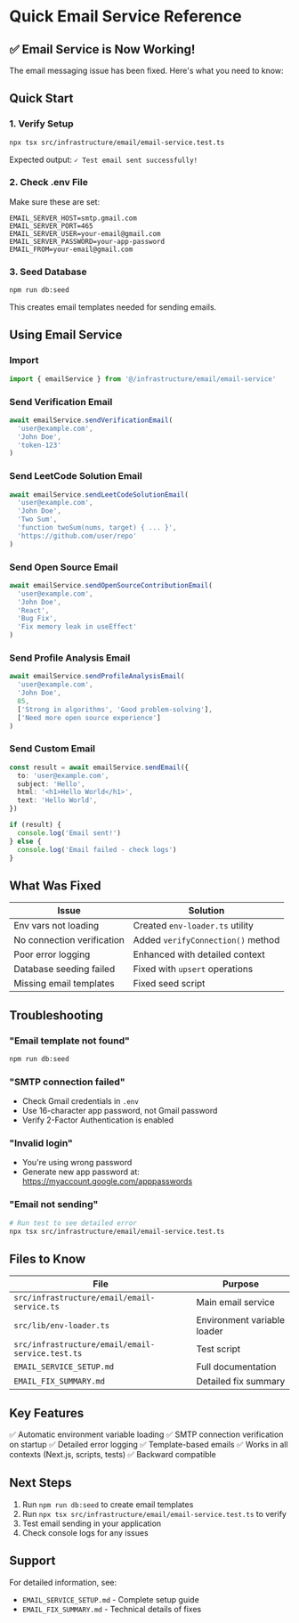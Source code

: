# Quick Email Service Reference

## ✅ Email Service is Now Working!

The email messaging issue has been fixed. Here's what you need to know:

## Quick Start

### 1. Verify Setup
```bash
npx tsx src/infrastructure/email/email-service.test.ts
```

Expected output: `✓ Test email sent successfully!`

### 2. Check .env File
Make sure these are set:
```env
EMAIL_SERVER_HOST=smtp.gmail.com
EMAIL_SERVER_PORT=465
EMAIL_SERVER_USER=your-email@gmail.com
EMAIL_SERVER_PASSWORD=your-app-password
EMAIL_FROM=your-email@gmail.com
```

### 3. Seed Database
```bash
npm run db:seed
```

This creates email templates needed for sending emails.

## Using Email Service

### Import
```typescript
import { emailService } from '@/infrastructure/email/email-service'
```

### Send Verification Email
```typescript
await emailService.sendVerificationEmail(
  'user@example.com',
  'John Doe',
  'token-123'
)
```

### Send LeetCode Solution Email
```typescript
await emailService.sendLeetCodeSolutionEmail(
  'user@example.com',
  'John Doe',
  'Two Sum',
  'function twoSum(nums, target) { ... }',
  'https://github.com/user/repo'
)
```

### Send Open Source Email
```typescript
await emailService.sendOpenSourceContributionEmail(
  'user@example.com',
  'John Doe',
  'React',
  'Bug Fix',
  'Fix memory leak in useEffect'
)
```

### Send Profile Analysis Email
```typescript
await emailService.sendProfileAnalysisEmail(
  'user@example.com',
  'John Doe',
  85,
  ['Strong in algorithms', 'Good problem-solving'],
  ['Need more open source experience']
)
```

### Send Custom Email
```typescript
const result = await emailService.sendEmail({
  to: 'user@example.com',
  subject: 'Hello',
  html: '<h1>Hello World</h1>',
  text: 'Hello World',
})

if (result) {
  console.log('Email sent!')
} else {
  console.log('Email failed - check logs')
}
```

## What Was Fixed

| Issue | Solution |
|-------|----------|
| Env vars not loading | Created `env-loader.ts` utility |
| No connection verification | Added `verifyConnection()` method |
| Poor error logging | Enhanced with detailed context |
| Database seeding failed | Fixed with `upsert` operations |
| Missing email templates | Fixed seed script |

## Troubleshooting

### "Email template not found"
```bash
npm run db:seed
```

### "SMTP connection failed"
- Check Gmail credentials in `.env`
- Use 16-character app password, not Gmail password
- Verify 2-Factor Authentication is enabled

### "Invalid login"
- You're using wrong password
- Generate new app password at: https://myaccount.google.com/apppasswords

### "Email not sending"
```bash
# Run test to see detailed error
npx tsx src/infrastructure/email/email-service.test.ts
```

## Files to Know

| File | Purpose |
|------|---------|
| `src/infrastructure/email/email-service.ts` | Main email service |
| `src/lib/env-loader.ts` | Environment variable loader |
| `src/infrastructure/email/email-service.test.ts` | Test script |
| `EMAIL_SERVICE_SETUP.md` | Full documentation |
| `EMAIL_FIX_SUMMARY.md` | Detailed fix summary |

## Key Features

✅ Automatic environment variable loading
✅ SMTP connection verification on startup
✅ Detailed error logging
✅ Template-based emails
✅ Works in all contexts (Next.js, scripts, tests)
✅ Backward compatible

## Next Steps

1. Run `npm run db:seed` to create email templates
2. Run `npx tsx src/infrastructure/email/email-service.test.ts` to verify
3. Test email sending in your application
4. Check console logs for any issues

## Support

For detailed information, see:
- `EMAIL_SERVICE_SETUP.md` - Complete setup guide
- `EMAIL_FIX_SUMMARY.md` - Technical details of fixes

